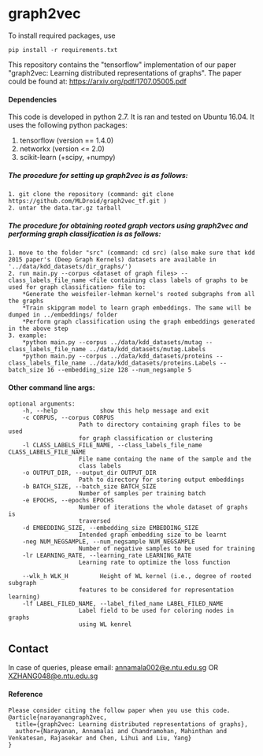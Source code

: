# graph2vec

To install required packages, use
```
pip install -r requirements.txt
```

This repository contains the "tensorflow" implementation of our paper "graph2vec: Learning distributed representations of graphs". 
The paper could be found at: https://arxiv.org/pdf/1707.05005.pdf


#### Dependencies
This code is developed in python 2.7. It is ran and tested on Ubuntu 16.04.
It uses the following python packages:
1. tensorflow (version == 1.4.0)
2. networkx (version <= 2.0)
4. scikit-learn (+scipy, +numpy)

#####  The procedure for setting up graph2vec is as follows:
	1. git clone the repository (command: git clone https://github.com/MLDroid/graph2vec_tf.git )
	2. untar the data.tar.gz tarball

#####  The procedure for obtaining rooted graph vectors using graph2vec and performing graph classification is as follows:
	1. move to the folder "src" (command: cd src) (also make sure that kdd 2015 paper's (Deep Graph Kernels) datasets are available in '../data/kdd_datasets/dir_graphs/')
	2. run main.py --corpus <dataset of graph files> --class_labels_file_name <file containing class labels of graphs to be used for graph classification> file to:
		*Generate the weisfeiler-lehman kernel's rooted subgraphs from all the graphs 
		*Train skipgram model to learn graph embeddings. The same will be dumped in ../embeddings/ folder
		*Perform graph classification using the graph embeddings generated in the above step
	3. example: 
		*python main.py --corpus ../data/kdd_datasets/mutag --class_labels_file_name ../data/kdd_datasets/mutag.Labels 
		*python main.py --corpus ../data/kdd_datasets/proteins --class_labels_file_name ../data/kdd_datasets/proteins.Labels --batch_size 16 --embedding_size 128 --num_negsample 5
	

#### Other command line args:
	optional arguments:
		-h, --help            show this help message and exit
		-c CORPUS, --corpus CORPUS
				        Path to directory containing graph files to be used
				        for graph classification or clustering
		-l CLASS_LABELS_FILE_NAME, --class_labels_file_name CLASS_LABELS_FILE_NAME
				        File name containg the name of the sample and the
				        class labels
		-o OUTPUT_DIR, --output_dir OUTPUT_DIR
				        Path to directory for storing output embeddings
		-b BATCH_SIZE, --batch_size BATCH_SIZE
				        Number of samples per training batch
		-e EPOCHS, --epochs EPOCHS
				        Number of iterations the whole dataset of graphs is
				        traversed
		-d EMBEDDING_SIZE, --embedding_size EMBEDDING_SIZE
				        Intended graph embedding size to be learnt
		-neg NUM_NEGSAMPLE, --num_negsample NUM_NEGSAMPLE
				        Number of negative samples to be used for training
		-lr LEARNING_RATE, --learning_rate LEARNING_RATE
				        Learning rate to optimize the loss function

		--wlk_h WLK_H         Height of WL kernel (i.e., degree of rooted subgraph
				        features to be considered for representation learning)
		-lf LABEL_FILED_NAME, --label_filed_name LABEL_FILED_NAME
				        Label field to be used for coloring nodes in graphs
				        using WL kenrel

## Contact ##
In case of queries, please email: annamala002@e.ntu.edu.sg OR XZHANG048@e.ntu.edu.sg

#### Reference 

	Please consider citing the follow paper when you use this code.
	@article{narayanangraph2vec,
	  title={graph2vec: Learning distributed representations of graphs},
	  author={Narayanan, Annamalai and Chandramohan, Mahinthan and Venkatesan, Rajasekar and Chen, Lihui and Liu, Yang}
	}





